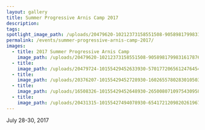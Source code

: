 ```yaml
---
layout: gallery
title: Summer Progressive Arnis Camp 2017
description:
tags: 
spotlight_image_path: /uploads/20479620-10212373158551508-9058981799831617876-n.jpg
permalink: /events/summer-progressive-arnis-camp-2017/
images:
  - title: 2017 Summer Progressive Arnis Camp
    image_path: /uploads/20479620-10212373158551508-9058981799831617876-n.jpg
  - title:
    image_path: /uploads/20479724-10155429452633930-5701772065612476454-n.jpg
  - title:
    image_path: /uploads/20376207-10155429452728930-1602655780283010503-n.jpg
  - title:
    image_path: /uploads/16508326-10155429452648930-2650080710975430958-n.jpg
  - title:
    image_path: /uploads/20431315-10155427494078930-6541721209820261967-n.jpg
---
```



July 28-30, 2017
